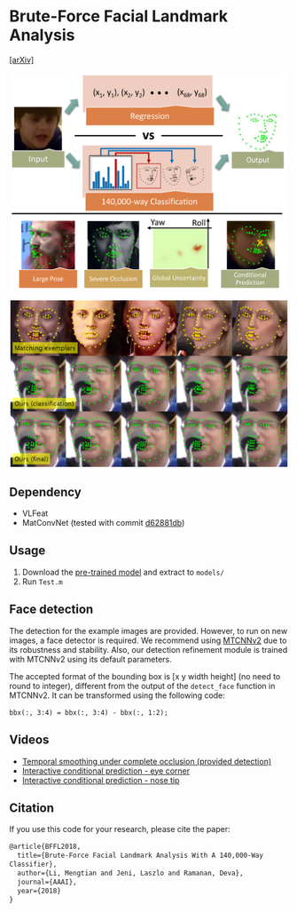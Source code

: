 # Brute-Force Facial Landmark Analysis

[[arXiv]](https://arxiv.org/abs/1802.01777)

<p align="center"><img alt="Teaser" src="doc/Teaser4.png" width="500px"></p>
<p align="center"><img alt="Visual" src="doc/vis.png" width="500px"></p>

## Dependency
* VLFeat
* MatConvNet (tested with commit [d62881db](https://github.com/vlfeat/matconvnet/tree/d62881dbb587e4d5ed6750549b6a6b3f7559c84f))

## Usage
1. Download the [pre-trained model](https://drive.google.com/file/d/1oTRRsYseMnIXWiBR-OODuYm1I3NgdDvQ/view?usp=sharing) and extract to `models/`
2. Run `Test.m`

## Face detection

The detection for the example images are provided. However, to run on new images, a face detector is required. We recommend using [MTCNNv2](https://kpzhang93.github.io/MTCNN_face_detection_alignment/) due to its robustness and stability. Also, our detection refinement module is trained with MTCNNv2 using its default parameters.

The accepted format of the bounding box is [x y width height] (no need to round to integer), different from the output of the `detect_face` function in MTCNNv2. It can be transformed using the following code:

```
bbx(:, 3:4) = bbx(:, 3:4) - bbx(:, 1:2);
```

## Videos
* [Temporal smoothing under complete occlusion (provided detection)](doc/HMM.mp4)
* [Interactive conditional prediction - eye corner](doc/Interactive-Eye.mp4)
* [Interactive conditional prediction - nose tip](doc/Interactive-Nose.mp4)


## Citation
If you use this code for your research, please cite the paper:

```
@article{BFFL2018,
  title={Brute-Force Facial Landmark Analysis With A 140,000-Way Classifier},
  author={Li, Mengtian and Jeni, Laszlo and Ramanan, Deva},
  journal={AAAI},
  year={2018}
}
```